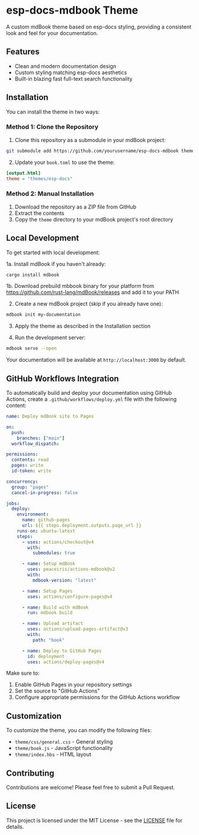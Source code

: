 # esp-docs-mdbook Theme

A custom mdBook theme based on esp-docs styling, providing a consistent look and feel for your documentation.

## Features

- Clean and modern documentation design
- Custom styling matching esp-docs aesthetics
- Built-in blazing fast full-text search functionality

## Installation

You can install the theme in two ways:

### Method 1: Clone the Repository

1. Clone this repository as a submodule in your mdBook project:

```bash
git submodule add https://github.com/yourusername/esp-docs-mdbook themes/esp-docs
```

2. Update your `book.toml` to use the theme:

```toml
[output.html]
theme = "themes/esp-docs"
```

### Method 2: Manual Installation

1. Download the repository as a ZIP file from GitHub
2. Extract the contents
3. Copy the `theme` directory to your mdBook project's root directory

## Local Development

To get started with local development:

1a. Install mdBook if you haven't already:

```bash
cargo install mdbook
```

1b. Download prebuild mbbook binary for your platform from https://github.com/rust-lang/mdBook/releases and add it to your PATH

2. Create a new mdBook project (skip if you already have one):

```bash
mdbook init my-documentation
```

3. Apply the theme as described in the Installation section

4. Run the development server:

```bash
mdbook serve --open
```

Your documentation will be available at `http://localhost:3000` by default.

## GitHub Workflows Integration

To automatically build and deploy your documentation using GitHub Actions, create a `.github/workflows/deploy.yml` file with the following content:

```yaml
name: Deploy mdBook site to Pages

on:
  push:
    branches: ["main"]
  workflow_dispatch:

permissions:
  contents: read
  pages: write
  id-token: write

concurrency:
  group: "pages"
  cancel-in-progress: false

jobs:
  deploy:
    environment:
      name: github-pages
      url: ${{ steps.deployment.outputs.page_url }}
    runs-on: ubuntu-latest
    steps:
      - uses: actions/checkout@v4
        with:
          submodules: true

      - name: Setup mdBook
        uses: peaceiris/actions-mdbook@v2
        with:
          mdbook-version: "latest"

      - name: Setup Pages
        uses: actions/configure-pages@v4

      - name: Build with mdBook
        run: mdbook build

      - name: Upload artifact
        uses: actions/upload-pages-artifact@v3
        with:
          path: "book"

      - name: Deploy to GitHub Pages
        id: deployment
        uses: actions/deploy-pages@v4
```

Make sure to:

1. Enable GitHub Pages in your repository settings
2. Set the source to "GitHub Actions"
3. Configure appropriate permissions for the GitHub Actions workflow

## Customization

To customize the theme, you can modify the following files:

- `theme/css/general.css` - General styling
- `theme/book.js` - JavaScript functionality
- `theme/index.hbs` - HTML layout

## Contributing

Contributions are welcome! Please feel free to submit a Pull Request.

## License

This project is licensed under the MIT License - see the [LICENSE](LICENSE) file for details.
